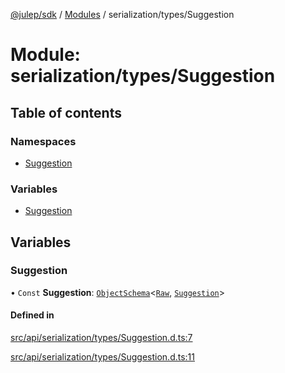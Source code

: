 [@julep/sdk](../README.md) / [Modules](../modules.md) / serialization/types/Suggestion

# Module: serialization/types/Suggestion

## Table of contents

### Namespaces

- [Suggestion](serialization_types_Suggestion.Suggestion.md)

### Variables

- [Suggestion](serialization_types_Suggestion.md#suggestion)

## Variables

### Suggestion

• `Const` **Suggestion**: [`ObjectSchema`](core_schemas_builders_object_types.md#objectschema)\<[`Raw`](../interfaces/serialization_types_Suggestion.Suggestion.Raw.md), [`Suggestion`](../interfaces/api_types_Suggestion.Suggestion.md)\>

#### Defined in

[src/api/serialization/types/Suggestion.d.ts:7](https://github.com/julep-ai/samantha-monorepo/blob/9aefd53/sdks/js/src/api/serialization/types/Suggestion.d.ts#L7)

[src/api/serialization/types/Suggestion.d.ts:11](https://github.com/julep-ai/samantha-monorepo/blob/9aefd53/sdks/js/src/api/serialization/types/Suggestion.d.ts#L11)
